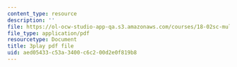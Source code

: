 ```yaml
---
content_type: resource
description: ''
file: https://ol-ocw-studio-app-qa.s3.amazonaws.com/courses/18-02sc-multivariable-calculus-fall-2010/aed05433c53a3400c6c200d2e0f819b8_nDuS5uQ7-lo.pdf
file_type: application/pdf
resourcetype: Document
title: 3play pdf file
uid: aed05433-c53a-3400-c6c2-00d2e0f819b8
---
```

